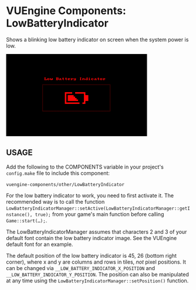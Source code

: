 VUEngine Components: LowBatteryIndicator
========================================

Shows a blinking low battery indicator on screen when the system power is low.

![Preview Image](preview.png)


USAGE
-----

Add the following to the COMPONENTS variable in your project's `config.make` file to include this component:

	vuengine-components/other/LowBatteryIndicator

For the low battery indicator to work, you need to first activate it. The recommended way is to call the function `LowBatteryIndicatorManager::setActive(LowBatteryIndicatorManager::getInstance(), true);` from your game's main function before calling `Game::start(…);`.

The LowBatteryIndicatorManager assumes that characters 2 and 3 of your default font contain the low battery indicator image. See the VUEngine default font for an example.

The default position of the low battery indicator is 45, 26 (bottom right corner), where x and y are columns and rows in tiles, *not* pixel positions. It can be changed via `__LOW_BATTERY_INDICATOR_X_POSITION` and `__LOW_BATTERY_INDICATOR_Y_POSITION`. The position can also be manipulated at any time using the `LowBatteryIndicatorManager::setPosition()` function.